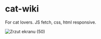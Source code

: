 # cat-wiki
For cat lovers. JS fetch, css, html responsive.


![Zrzut ekranu (50)](https://user-images.githubusercontent.com/61388692/166120860-7b49ca08-10f2-4f7d-88f0-06b4ae46ffc8.png)
